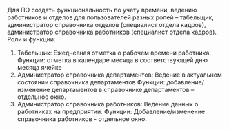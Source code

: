 Для ПО создать функциональность по учету времени, ведению работников и отделов для пользователей разных ролей – табельщик, администратор справочника отделов (специалист отдела кадров), администратор справочника работников (специалист отдела кадров).
Роли и функции:
1. Табельщик: Ежедневная отметка о рабочем времени работника.
Функции: отметка в календаре месяца в соответствующей дню месяца ячейке
2. Администратор справочника департаментов: Ведение в актуальном состоянии справочника департаментов
Функции: добавление/изменение департаментов в справочнике департаментов – отдельное окно.
3. Администратор справочника работников: Ведение данных о работниках на предприятии.
Функции: Добавление/изменение справочника работников - отдельное окно.
